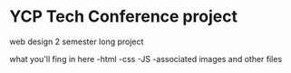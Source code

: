 # YCP Tech Conference project
web design 2 semester long project

what you'll fing in here 
-html
-css
-JS
-associated images and other files

